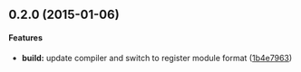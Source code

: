 ## 0.2.0 (2015-01-06)


#### Features

* **build:** update compiler and switch to register module format ([1b4e7963](http://github.com/aurelia/history/commit/1b4e7963730359384ffd7e5d9b06399920a91343))

